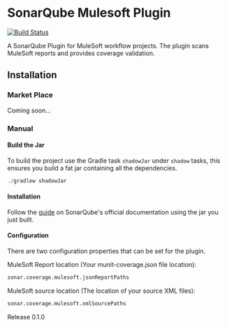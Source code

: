 # SonarQube Mulesoft Plugin
[![Build Status](https://travis-ci.org/UltimateSoftware/sonar-mulesoft.svg?branch=master)](https://travis-ci.org/UltimateSoftware/sonar-mulesoft)

A SonarQube Plugin for MuleSoft workflow projects. The plugin scans MuleSoft reports and provides coverage validation.

## Installation
### Market Place
Coming soon...

### Manual
#### Build the Jar
To build the project use the Gradle task `shadowJar` under `shadow` tasks, this ensures you build a fat jar containing all the dependencies.
```java
./gradlew shadowJar
```

#### Installation
Follow the [guide](https://docs.sonarqube.org/latest/setup/install-plugin/) on SonarQube's official documentation using the jar you just built.

#### Configuration
There are two configuration properties that can be set for the plugin.

MuleSoft Report location (Your munit-coverage.json file location):
```bash
sonar.coverage.mulesoft.jsonReportPaths
```
MuleSoft source location (The location of your source XML files):
```bash
sonar.coverage.mulesoft.xmlSourcePaths
```

Release 0.1.0